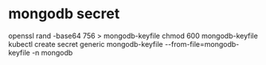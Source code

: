 # mongodb secret

openssl rand -base64 756 > mongodb-keyfile
chmod 600 mongodb-keyfile
kubectl create secret generic mongodb-keyfile --from-file=mongodb-keyfile -n mongodb
